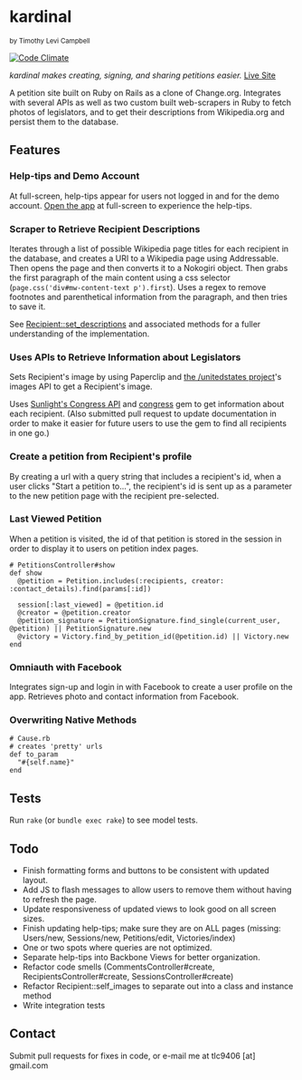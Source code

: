 # kardinal
<small>by Timothy Levi Campbell</small>

[![Code Climate](https://codeclimate.com/github/timothylevi/kardinal.png)](https://codeclimate.com/github/timothylevi/kardinal)

*kardinal makes creating, signing, and sharing petitions easier.*
[Live Site](http://kardinal.timothylevi.com)

A petition site built on Ruby on Rails as a clone of Change.org. Integrates with several APIs as well as two custom built web-scrapers in Ruby to fetch photos of legislators, and to get their descriptions from Wikipedia.org and persist them to the database.

## Features
### Help-tips and Demo Account
At full-screen, help-tips appear for users not logged in and for the demo account. [Open the app](http://kardinal.timothylevi.com) at full-screen to experience the help-tips.

### Scraper to Retrieve Recipient Descriptions
Iterates through a list of possible Wikipedia page titles for each recipient in the database, and creates a URI to a Wikipedia page using Addressable. Then opens the page and then converts it to a Nokogiri object. Then grabs the first paragraph of the main content using a css selector (``page.css('div#mw-content-text p').first``). Uses a regex to remove footnotes and parenthetical information from the paragraph, and then tries to save it.

See [Recipient::set_descriptions](https://github.com/timothylevi/kardinal/blob/master/app/models/recipient.rb) and associated methods for a fuller understanding of the implementation.

### Uses APIs to Retrieve Information about Legislators
Sets Recipient's image by using Paperclip and [the /unitedstates project](http://theunitedstates.io/)'s images API to get a Recipient's image.

Uses [Sunlight's Congress API](http://sunlightlabs.github.io/congress/) and [congress](http://rubygems.org/gems/congress) gem to get information about each recipient. (Also submitted pull request to update documentation in order to make it easier for future users to use the gem to find all recipients in one go.)

### Create a petition from Recipient's profile
By creating a url with a query string that includes a recipient's id, when a user clicks "Start a petition to...", the recipient's id is sent up as a parameter to the new petition page with the recipient pre-selected.

### Last Viewed Petition
When a petition is visited, the id of that petition is stored in the session in order to display it to users on petition index pages.

    # PetitionsController#show
    def show
      @petition = Petition.includes(:recipients, creator: :contact_details).find(params[:id])

      session[:last_viewed] = @petition.id
      @creator = @petition.creator
      @petition_signature = PetitionSignature.find_single(current_user, @petition) || PetitionSignature.new
      @victory = Victory.find_by_petition_id(@petition.id) || Victory.new
    end
### Omniauth with Facebook
Integrates sign-up and login in with Facebook to create a user profile on the app. Retrieves photo and contact information from Facebook.

### Overwriting Native Methods

    # Cause.rb
    # creates 'pretty' urls
    def to_param
      "#{self.name}"
    end

## Tests
Run `rake` (or `bundle exec rake`) to see model tests.

## Todo
* Finish formatting forms and buttons to be consistent with updated layout.
* Add JS to flash messages to allow users to remove them without having to refresh the page.
* Update responsiveness of updated views to look good on all screen sizes.
* Finish updating help-tips; make sure they are on ALL pages (missing: Users/new, Sessions/new, Petitions/edit, Victories/index)
* One or two spots where queries are not optimized.
* Separate help-tips into Backbone Views for better organization.
* Refactor code smells (CommentsController#create, RecipientsController#create, SessionsController#create)
* Refactor Recipient::self_images to separate out into a class and instance method
* Write integration tests

## Contact

Submit pull requests for fixes in code, or e-mail me at tlc9406 [at] gmail.com